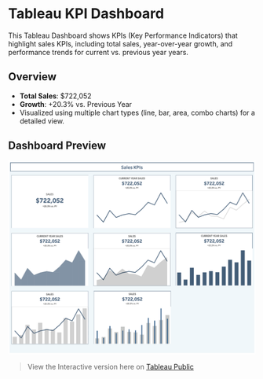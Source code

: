 # Tableau KPI Dashboard

This Tableau Dashboard shows KPIs (Key Performance Indicators) that highlight sales KPIs, including total sales, year-over-year growth, and performance trends for current vs. previous year years.

## Overview

- **Total Sales**: $722,052  
- **Growth**: +20.3% vs. Previous Year  
- Visualized using multiple chart types (line, bar, area, combo charts) for a detailed view.

## Dashboard Preview

![Sales KPI Dashboard](tableau_kpi_dashboard.png)
> View the Interactive version here on [Tableau Public](https://public.tableau.com/app/profile/naina.sonkar/viz/KPIsforCurrentVs_PreviousYearSales/Dashboard1)
